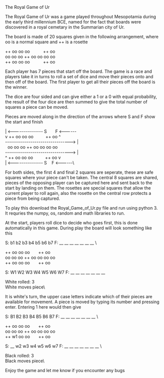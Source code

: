 The Royal Game of Ur

The Royal Game of Ur was a game played throughout Mesopotamia during the early third millennium BCE, named for the fact that boards were discovered in a royal cemetary in the Summarian city of Ur.

The board is made of 20 squares given in the following arrangement, where oo is a normal square and ++ is a rosette

++ oo oo oo&nbsp;&nbsp;&nbsp;&nbsp;&nbsp;&nbsp;&nbsp;&nbsp;&nbsp;&nbsp;&nbsp;++ oo\
oo oo oo ++ oo oo oo oo\
++ oo oo oo&nbsp;&nbsp;&nbsp;&nbsp;&nbsp;&nbsp;&nbsp;&nbsp;&nbsp;&nbsp;&nbsp;++ oo


Each player has 7 pieces that start off the board. The game is a race and players take it in turns to roll a set of dice and move their pieces onto and then off of the board. The first player to get all their pieces off the board is the winner.

The dice are four sided and can give either a 1 or a 0 with equal probability, the result of the four dice are then summed to give the total number of squares a piece can be moved.

Pieces are moved along in the direction of the arrows where S and F show the start and finish

| <--------------- S&nbsp;&nbsp;&nbsp;&nbsp;&nbsp;&nbsp;&nbsp;F <------\
v ++ oo oo oo&nbsp;&nbsp;&nbsp;&nbsp;&nbsp;&nbsp;&nbsp;&nbsp;&nbsp;&nbsp;++ oo ^\
---------------------------------> |\
&nbsp;&nbsp;oo oo oo ++ oo oo oo oo \
---------------------------------> |  
^ ++ oo oo oo&nbsp;&nbsp;&nbsp;&nbsp;&nbsp;&nbsp;&nbsp;&nbsp;&nbsp;&nbsp;++ oo v\
| <--------------- S&nbsp;&nbsp;&nbsp;&nbsp;F <------\

For both sides, the first 4 and final 2 squares are seperate, these are safe squares where your piece can't be taken.
The central 8 squares are shared, pieces of the opposing player can be captured here and sent back to the start by landing on them.
The rosettes are special squares that allow the current player to roll again, also the rosette on the central row protects a piece from being captured.

To play this download the Royal_Game_of_Ur.py file and run using python 3. It requries the numpy, os, random and math libraries to run.

At the start, players roll dice to decide who goes first, this is done automatically in this game.
During play the board will look something like this


S: b1 b2 b3 b4 b5 b6 b7 F: __ __ __ __ __ __ __ \

++ oo oo oo&nbsp;&nbsp;&nbsp;&nbsp;&nbsp;&nbsp;&nbsp;++ oo \
oo oo oo ++ oo oo oo oo \
++ oo oo oo&nbsp;&nbsp;&nbsp;&nbsp;&nbsp;&nbsp;&nbsp;++ oo 

S: W1 W2 W3 W4 W5 W6 W7 F: __ __ __ __ __ __ __ 

White rolled: 3\
White moves piece\

It is white's turn, the upper case letters indicate which of their pieces are available for movement. A piece is moved by typing its number and pressing enter. Entering 1 here would then give

S: B1 B2 B3 B4 B5 B6 B7 F: __ __ __ __ __ __ __ \

++ oo oo oo&nbsp;&nbsp;&nbsp;&nbsp;&nbsp;&nbsp;&nbsp;++ oo \
oo oo oo ++ oo oo oo oo \
++ w1 oo oo&nbsp;&nbsp;&nbsp;&nbsp;&nbsp;&nbsp;&nbsp;++ oo 

S: __ w2 w3 w4 w5 w6 w7 F: __ __ __ __ __ __ __ \

Black rolled: 3\
Black moves piece\


Enjoy the game and let me know if you encounter any bugs


